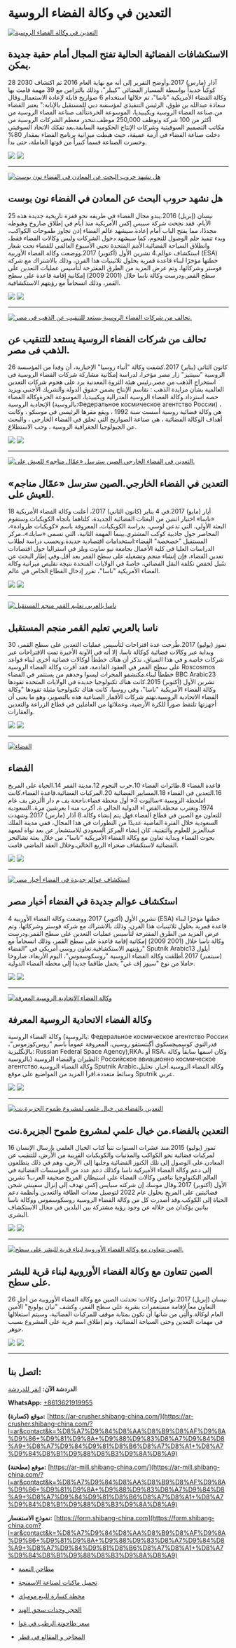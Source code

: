# التعدين في وكالة الفضاء الروسية

<a href="https://swt.shibang-china.com/?l=ar&img&k=%D8%A7%D9%84%D8%AA%D8%B9%D8%AF%D9%8A%D9%86+%D9%81%D9%8A+%D9%88%D9%83%D8%A7%D9%84%D8%A9+%D8%A7%D9%84%D9%81%D8%B6%D8%A7%D8%A1+%D8%A7%D9%84%D8%B1%D9%88%D8%B3%D9%8A%D8%A9" target="_blank">![التعدين في وكالة الفضاء الروسية](http://static.shibang-china.com/all-800x300/1132.jpg)</a>

## الاستكشافات الفضائية الحالية تفتح المجال أمام حقبة جديدة يمكن.
28 آذار (مارس) 2017.وأوضح التقرير إلى أنه مع نهاية العام 2016 تم اكتشاف 2030 كوكباً جديداً بواسطة المسبار الفضائي &quot;كيبلر&quot;، وذلك بالتزامن مع 39 مهمة قامت بها وكالة الفضاء الأمريكية &quot;ناسا&quot;، تم خلالها استخدام 6 صواريخ قابلة لإعادة الاستعمال.وقال سعادة عبدالله بن طوق، الرئيس التنفيذي لمؤسسة دبي للمستقبل بالإنابة:&quot; يعتبر الفضاء من.صناعة الفضاء الروسية ويكيبيديا، الموسوعة الحرةتتألف صناعة الفضاء الروسية من أكثر من 100 شركة وتوظف 250,000 موظف.تنحدر معظم الشركات الروسية من مكاتب التصميم السوفيتية وشركات الإنتاج الحكومية السابقة.بعد تفكك الاتحاد السوفيتي دخلت صناعة الفضاء في أزمة عميقة، حيث هبطت ميزانية برنامج الفضاء بمقدار 80% وخسرت الصناعة قسماً كبيراً من قوتها العاملة، حتى بدأ.


<a href="https://whatsapp.shibangsoft.com/WhatsApp.php" target="_blank" title="WhatsApp">![](http://static.shibang-china.com/icon/whatsapp.png)</a> <a href="https://swt.shibang-china.com/?l=ar&icon&k=%D8%A7%D9%84%D8%AA%D8%B9%D8%AF%D9%8A%D9%86+%D9%81%D9%8A+%D9%88%D9%83%D8%A7%D9%84%D8%A9+%D8%A7%D9%84%D9%81%D8%B6%D8%A7%D8%A1+%D8%A7%D9%84%D8%B1%D9%88%D8%B3%D9%8A%D8%A9" target="_blank">![](http://static.shibang-china.com/icon/chat-ar.png)</a>

---

<a href="https://swt.shibang-china.com/?l=ar&img&k=%D8%A7%D9%84%D8%AA%D8%B9%D8%AF%D9%8A%D9%86+%D9%81%D9%8A+%D9%88%D9%83%D8%A7%D9%84%D8%A9+%D8%A7%D9%84%D9%81%D8%B6%D8%A7%D8%A1+%D8%A7%D9%84%D8%B1%D9%88%D8%B3%D9%8A%D8%A9" target="_blank">![هل نشهد حروب البحث عن المعادن في الفضاء نون بوست](http://static.shibang-china.com/all-800x300/588.jpg)</a>

## هل نشهد حروب البحث عن المعادن في الفضاء نون بوست
25 نيسان (إبريل) 2016.يبدو مجال الفضاء في طريقه نحو قفزة تاريخية جديدة هذه الأيام، فقد نجحت شركة سبيس إكس الأمريكية منذ أيام في إطلاق صاروخ وهبوطه مجددًا، مما يفتح الباب أمام إعادة.سيشهد عالم الفضاء إذن تجاوز طموحات الكواكب، وبدء تنفيذ حلم الوصول للنجوم، كما سيشهد دخول الشركات وليس وكالات الفضاء فقط، وانطلاق السياحة الفضائية.الأمم المتحدة تحيي الأسبوع العالمي للفضاء تحت شعار استكشاف عوالم.4 تشرين الأول (أكتوبر) 2017.ووضعت وكالة الفضاء الأوربية (ESA) خطتها مؤخرًا لبناء قاعدة قمرية بحلول ثلاثينيات هذا القرن، وذلك بالاشتراك مع شركة فوستر وشركائها، وتم عرض المزيد من الطرق المقترحة لتأسيس عمليات التعدين على سطح القمر.ودرست وكالة ناسا خلال (2001 2009) إمكانية إقامة قاعدة على سطح القمر، وذلك انسجاماً مع رؤيتهم الاستكشافية.


<a href="https://whatsapp.shibangsoft.com/WhatsApp.php" target="_blank" title="WhatsApp">![](http://static.shibang-china.com/icon/whatsapp.png)</a> <a href="https://swt.shibang-china.com/?l=ar&icon&k=%D8%A7%D9%84%D8%AA%D8%B9%D8%AF%D9%8A%D9%86+%D9%81%D9%8A+%D9%88%D9%83%D8%A7%D9%84%D8%A9+%D8%A7%D9%84%D9%81%D8%B6%D8%A7%D8%A1+%D8%A7%D9%84%D8%B1%D9%88%D8%B3%D9%8A%D8%A9" target="_blank">![](http://static.shibang-china.com/icon/chat-ar.png)</a>

---

<a href="https://swt.shibang-china.com/?l=ar&img&k=%D8%A7%D9%84%D8%AA%D8%B9%D8%AF%D9%8A%D9%86+%D9%81%D9%8A+%D9%88%D9%83%D8%A7%D9%84%D8%A9+%D8%A7%D9%84%D9%81%D8%B6%D8%A7%D8%A1+%D8%A7%D9%84%D8%B1%D9%88%D8%B3%D9%8A%D8%A9" target="_blank">![تحالف من شركات الفضاء الروسية يستعد للتنقيب عن الذهب فى مصر.](http://static.shibang-china.com/all-800x300/1028.jpg)</a>

## تحالف من شركات الفضاء الروسية يستعد للتنقيب عن الذهب فى مصر.
26 كانون الثاني (يناير) 2017.كشفت وكالة &quot;أنباء روسيا&quot; الإخبارية، أن وفدا من المؤسسة الروسية &quot;سينتيز&quot; زار مصر مؤخرا، لدراسة إمكانية مشاركة شركات الفضاء الروسية فى استخراج الذهب من مصر.رئيس هيئة الثروة المعدنية يرد على هجوم شركات التعدين العالمية بشأن مزايدة الذهب : تقاسم الإنتاج يضمن حقوق الدولة والشريك الأجنبى.ويزيد حصه استرداد.وكالة الفضاء الروسية الفدرالية ويكيبيديا، الموسوعة الحرةوكالة الفضاء الإتحادية الروسية (بالروسية:Федеральное космическое агентство России) ، هي وكالة فضائية روسية أسست سنة 1992 ، ويقع مقرها الرئيسي في موسكو ، وكانت أهداف الوكالة الفضائية ، هي صناعة الصواريخ التي تحلق في الفضاء الخارجي ، والبحث عن الجيولوجيا الجغرافية الروسية ، وحب الاستطلاع.


<a href="https://whatsapp.shibangsoft.com/WhatsApp.php" target="_blank" title="WhatsApp">![](http://static.shibang-china.com/icon/whatsapp.png)</a> <a href="https://swt.shibang-china.com/?l=ar&icon&k=%D8%A7%D9%84%D8%AA%D8%B9%D8%AF%D9%8A%D9%86+%D9%81%D9%8A+%D9%88%D9%83%D8%A7%D9%84%D8%A9+%D8%A7%D9%84%D9%81%D8%B6%D8%A7%D8%A1+%D8%A7%D9%84%D8%B1%D9%88%D8%B3%D9%8A%D8%A9" target="_blank">![](http://static.shibang-china.com/icon/chat-ar.png)</a>

---

<a href="https://swt.shibang-china.com/?l=ar&img&k=%D8%A7%D9%84%D8%AA%D8%B9%D8%AF%D9%8A%D9%86+%D9%81%D9%8A+%D9%88%D9%83%D8%A7%D9%84%D8%A9+%D8%A7%D9%84%D9%81%D8%B6%D8%A7%D8%A1+%D8%A7%D9%84%D8%B1%D9%88%D8%B3%D9%8A%D8%A9" target="_blank">![التعدين في الفضاء الخارجي.الصين سترسل «عمّال مناجم» للعيش على.](http://static.shibang-china.com/all-800x300/366.jpg)</a>

## التعدين في الفضاء الخارجي.الصين سترسل «عمّال مناجم» للعيش على.
18 أيار (مايو) 2017.في 4 يناير (كانون الثاني) 2017، أعلنت وكالة الفضاء الأمريكية «ناسا» اختيار اثنتين من البعثات الفضائية الجديدة، كلتاهما باتجاه الكويكبات.وستقوم البعثة الأولى، التي تدعى لوسي، بدراسة الكويكبات، المعروفة باسم «كويكبات طروادة»، المحاصر حول جاذبية كوكب المشتري.بينما المهمة الثانية، التي تسمى «سايك»،.مركز المستقبل &quot;خصخصة&quot; الفضاء:استخدامات اقتصادية جديدة.وبحسب دراسة لطلاب الدراسات العليا في كلية الأعمال بجامعة نيو ساوث ويلز في استراليا حول اقتصادات تعدين الفضاء، فإن إنشاء منجم وتشغيله على سطح القمر يعد أقل.وفي إطار البحث عن سُبل لخفض تكلفة النقل الفضائي، خاصةً في الولايات المتحدة نتيجة تقليص ميزانية وكالة الفضاء الأمريكية &quot;ناسا&quot;، تقرر إدخال القطاع الخاص في عالم.


<a href="https://whatsapp.shibangsoft.com/WhatsApp.php" target="_blank" title="WhatsApp">![](http://static.shibang-china.com/icon/whatsapp.png)</a> <a href="https://swt.shibang-china.com/?l=ar&icon&k=%D8%A7%D9%84%D8%AA%D8%B9%D8%AF%D9%8A%D9%86+%D9%81%D9%8A+%D9%88%D9%83%D8%A7%D9%84%D8%A9+%D8%A7%D9%84%D9%81%D8%B6%D8%A7%D8%A1+%D8%A7%D9%84%D8%B1%D9%88%D8%B3%D9%8A%D8%A9" target="_blank">![](http://static.shibang-china.com/icon/chat-ar.png)</a>

---

<a href="https://swt.shibang-china.com/?l=ar&img&k=%D8%A7%D9%84%D8%AA%D8%B9%D8%AF%D9%8A%D9%86+%D9%81%D9%8A+%D9%88%D9%83%D8%A7%D9%84%D8%A9+%D8%A7%D9%84%D9%81%D8%B6%D8%A7%D8%A1+%D8%A7%D9%84%D8%B1%D9%88%D8%B3%D9%8A%D8%A9" target="_blank">![ناسا بالعربي تعليم القمر منجم المستقبل](http://static.shibang-china.com/all-800x300/213.jpg)</a>

## ناسا بالعربي تعليم القمر منجم المستقبل
30 تموز (يوليو) 2017.طُرحت عدة اقتراحات لتأسيس عمليات التعدين على سطح القمر، وبداية عبر وكالات فضائية كوكالة ناسا، إلا أنه في الآونة الأخيرة تمت الاقتراحات عبر شركات خاصة.و في هذا السياق، نذكر أن هناك خططاً لوكالات فضائية أخرى لبناء قواعد على سطح القمر في العقود القادمة، فقد أقرت وكالة الفضاء الروسية Roscosmos خططاً لبناء.مكتشفو المجرات ليسوا وحدهم من يستثمر في الفضاء BBC Arabic23 تشرين الأول (أكتوبر) 2015.كانت هناك تكنولوجيا جديدة في الولايات المتحدة تقودها وكالة الفضاء الأمريكية &quot;ناسا&quot;، وفي روسيا، كانت هناك تكنولوجيا مثيلة تقودها &quot;وكالة الفضاء الاتحادية الروسية.تهتم شركات الأقمار الصناعية هذه بالتصوير، وهو ما يعني أن أجهزتها تلتقط صوراً للكرة الأرضية، وعملائها من العاملين في قطاع الزراعة والتعدين والعقارات.


<a href="https://whatsapp.shibangsoft.com/WhatsApp.php" target="_blank" title="WhatsApp">![](http://static.shibang-china.com/icon/whatsapp.png)</a> <a href="https://swt.shibang-china.com/?l=ar&icon&k=%D8%A7%D9%84%D8%AA%D8%B9%D8%AF%D9%8A%D9%86+%D9%81%D9%8A+%D9%88%D9%83%D8%A7%D9%84%D8%A9+%D8%A7%D9%84%D9%81%D8%B6%D8%A7%D8%A1+%D8%A7%D9%84%D8%B1%D9%88%D8%B3%D9%8A%D8%A9" target="_blank">![](http://static.shibang-china.com/icon/chat-ar.png)</a>

---

<a href="https://swt.shibang-china.com/?l=ar&img&k=%D8%A7%D9%84%D8%AA%D8%B9%D8%AF%D9%8A%D9%86+%D9%81%D9%8A+%D9%88%D9%83%D8%A7%D9%84%D8%A9+%D8%A7%D9%84%D9%81%D8%B6%D8%A7%D8%A1+%D8%A7%D9%84%D8%B1%D9%88%D8%B3%D9%8A%D8%A9" target="_blank">![الفضاء](http://static.shibang-china.com/all-800x300/1090.jpg)</a>

## الفضاء
قاعدة الفضاء 8.طائرات الفضاء 10.حرب النجوم 12.مدينة القمر 14.الحياة على المريخ 16.التعدين في الفضاء 18.المسابير الفضائية 20.المركبات الفضائية.قاعدة الفضاء.كانت املحطة الروسية »ساليوت 3« أول محطة فضاء.ناجحة يف م دار األرض يف عام 1974.وتعترب محطة.الفض اء الدولية الحالي ة، أكرب منه ا بعرشين مرة،.السعودية للتعاون مع الصين في قطاع الفضاء.فهل يتم إنشاء وكالة.8 آذار (مارس) 2017.وشهدت السعودية خلال الفترة الماضية عديدًا من التطورات في هذا المجال، ففي مدينة الملك عبدالعزيز للعلوم والتقنية، كان إنشاء المركز السعودي للاستشعار عن بعد نواة لمعهد بحوث الفضاء وبداية تعاون مع وكالة الفضاء الأمريكية “ناسا”، من خلال بعثة تشالنجر الفضائية لاستكشاف صحراء الربع الخالي.وخلال العقد الماضي قامت.


<a href="https://whatsapp.shibangsoft.com/WhatsApp.php" target="_blank" title="WhatsApp">![](http://static.shibang-china.com/icon/whatsapp.png)</a> <a href="https://swt.shibang-china.com/?l=ar&icon&k=%D8%A7%D9%84%D8%AA%D8%B9%D8%AF%D9%8A%D9%86+%D9%81%D9%8A+%D9%88%D9%83%D8%A7%D9%84%D8%A9+%D8%A7%D9%84%D9%81%D8%B6%D8%A7%D8%A1+%D8%A7%D9%84%D8%B1%D9%88%D8%B3%D9%8A%D8%A9" target="_blank">![](http://static.shibang-china.com/icon/chat-ar.png)</a>

---

<a href="https://swt.shibang-china.com/?l=ar&img&k=%D8%A7%D9%84%D8%AA%D8%B9%D8%AF%D9%8A%D9%86+%D9%81%D9%8A+%D9%88%D9%83%D8%A7%D9%84%D8%A9+%D8%A7%D9%84%D9%81%D8%B6%D8%A7%D8%A1+%D8%A7%D9%84%D8%B1%D9%88%D8%B3%D9%8A%D8%A9" target="_blank">![استكشاف عوالم جديدة في الفضاء أخبار مصر](http://static.shibang-china.com/all-800x300/882.jpg)</a>

## استكشاف عوالم جديدة في الفضاء أخبار مصر
4 تشرين الأول (أكتوبر) 2017.ووضعت وكالة الفضاء الأوربية (ESA) خطتها مؤخرًا لبناء قاعدة قمرية بحلول ثلاثينيات هذا القرن، وذلك بالاشتراك مع شركة فوستر وشركائها، وتم عرض المزيد من الطرق المقترحة لتأسيس عمليات التعدين على سطح القمر.ودرست وكالة ناسا خلال (2001 2009) إمكانية إقامة قاعدة على سطح القمر، وذلك انسجاماً مع رؤيتهم الاستكشافية.تعاون روسي أمريكي في &quot;الفضاء&quot; Sputnik Arabic13 أيلول (سبتمبر) 2017.أطلقت وكالة الفضاء الروسية &quot;روسكوسموس&quot;، اليوم الأربعاء، صاروخا حاملا من نوع &quot;سيوز إف غي&quot; يحمل طاقما جديدا إلى محطة الفضاء الدولية.


<a href="https://whatsapp.shibangsoft.com/WhatsApp.php" target="_blank" title="WhatsApp">![](http://static.shibang-china.com/icon/whatsapp.png)</a> <a href="https://swt.shibang-china.com/?l=ar&icon&k=%D8%A7%D9%84%D8%AA%D8%B9%D8%AF%D9%8A%D9%86+%D9%81%D9%8A+%D9%88%D9%83%D8%A7%D9%84%D8%A9+%D8%A7%D9%84%D9%81%D8%B6%D8%A7%D8%A1+%D8%A7%D9%84%D8%B1%D9%88%D8%B3%D9%8A%D8%A9" target="_blank">![](http://static.shibang-china.com/icon/chat-ar.png)</a>

---

<a href="https://swt.shibang-china.com/?l=ar&img&k=%D8%A7%D9%84%D8%AA%D8%B9%D8%AF%D9%8A%D9%86+%D9%81%D9%8A+%D9%88%D9%83%D8%A7%D9%84%D8%A9+%D8%A7%D9%84%D9%81%D8%B6%D8%A7%D8%A1+%D8%A7%D9%84%D8%B1%D9%88%D8%B3%D9%8A%D8%A9" target="_blank">![وكالة الفضاء الاتحادية الروسية المعرفة](http://static.shibang-china.com/all-800x300/1397.jpg)</a>

## وكالة الفضاء الاتحادية الروسية المعرفة
وكالة الفضاء الروسية (بالروسية: Федеральное космическое агентство России فدرالنوي كوسميچسكوي أگنتستڤو روسيي، المعروفة عموماً باسم &quot;روس‌كوزموس&quot;، بالإنگليزية: Russian Federal Space Agency),RKA، أو RSA، وكان اسمها سابقاً وكالة الطيران والفضاء الروسية (بالروسية: Российское авиационно космическое агентство.وكالة الفضاء الروسية Sputnik Arabicوكالة الفضاء الروسية.أخبار، تحليل، وسائط متعددة.اقرأ المزيد من المواضيع على موقع Sputnik عربي.


<a href="https://whatsapp.shibangsoft.com/WhatsApp.php" target="_blank" title="WhatsApp">![](http://static.shibang-china.com/icon/whatsapp.png)</a> <a href="https://swt.shibang-china.com/?l=ar&icon&k=%D8%A7%D9%84%D8%AA%D8%B9%D8%AF%D9%8A%D9%86+%D9%81%D9%8A+%D9%88%D9%83%D8%A7%D9%84%D8%A9+%D8%A7%D9%84%D9%81%D8%B6%D8%A7%D8%A1+%D8%A7%D9%84%D8%B1%D9%88%D8%B3%D9%8A%D8%A9" target="_blank">![](http://static.shibang-china.com/icon/chat-ar.png)</a>

---

<a href="https://swt.shibang-china.com/?l=ar&img&k=%D8%A7%D9%84%D8%AA%D8%B9%D8%AF%D9%8A%D9%86+%D9%81%D9%8A+%D9%88%D9%83%D8%A7%D9%84%D8%A9+%D8%A7%D9%84%D9%81%D8%B6%D8%A7%D8%A1+%D8%A7%D9%84%D8%B1%D9%88%D8%B3%D9%8A%D8%A9" target="_blank">![التعدين بالفضاء.من خيال علمي لمشروع طموح الجزيرة.نت](http://static.shibang-china.com/all-800x300/854.jpg)</a>

## التعدين بالفضاء.من خيال علمي لمشروع طموح الجزيرة.نت
16 تموز (يوليو) 2015.منذ عشرات السنوات تنبأ كتاب الخيال العلمي بإرسال الإنسان لمركبات فضائية نحو الكواكب والمذنبات والكويكبات القريبة من الأرض، للتنقيب عن المعادن.على الوصول إلى تلك الكنوز الفضائية وجلبها إلى الأرض، وهم في ذلك يتطلعون إلى دعم وكالة الفضاء الأميركية ناسا وكذلك دعم عدد من المؤسسات الفضائية في العالم.التكنولوجيا تنافس وكالات الفضاء على استيطان المريخ  صحيفة العرب1 تشرين الأول (أكتوبر) 2017.وقال موسك إن شركته سبايس إكس تهدف إلى إنزال سفينتي شحن فضائيتين على المريخ بحلول عام 2022 لتوصيل معدات الطاقة والتعدين وأنظمة دعم الحياة إلى الكوكب.وقد أصدرت كل من وكالة الفضاء الروسية روسكوسموس ووكالة ناسا بيانين يؤكدان من خلاله عن وجود رؤية مشتركة بين البلدين في مجال الاستكشاف البشرى.


<a href="https://whatsapp.shibangsoft.com/WhatsApp.php" target="_blank" title="WhatsApp">![](http://static.shibang-china.com/icon/whatsapp.png)</a> <a href="https://swt.shibang-china.com/?l=ar&icon&k=%D8%A7%D9%84%D8%AA%D8%B9%D8%AF%D9%8A%D9%86+%D9%81%D9%8A+%D9%88%D9%83%D8%A7%D9%84%D8%A9+%D8%A7%D9%84%D9%81%D8%B6%D8%A7%D8%A1+%D8%A7%D9%84%D8%B1%D9%88%D8%B3%D9%8A%D8%A9" target="_blank">![](http://static.shibang-china.com/icon/chat-ar.png)</a>

---

<a href="https://swt.shibang-china.com/?l=ar&img&k=%D8%A7%D9%84%D8%AA%D8%B9%D8%AF%D9%8A%D9%86+%D9%81%D9%8A+%D9%88%D9%83%D8%A7%D9%84%D8%A9+%D8%A7%D9%84%D9%81%D8%B6%D8%A7%D8%A1+%D8%A7%D9%84%D8%B1%D9%88%D8%B3%D9%8A%D8%A9" target="_blank">![الصين تتعاون مع وكالة الفضاء الأوروبية لبناء قرية للبشر على سطح.](http://static.shibang-china.com/all-800x300/427.jpg)</a>

## الصين تتعاون مع وكالة الفضاء الأوروبية لبناء قرية للبشر على سطح.
26 نيسان (إبريل) 2017.تواصل وكالات: تحدثت الصين مع وكالة الفضاء الأوروبية من أجل التعاون معاً لإقامة مستعمرات بشرية على سطح القمر، وكشف &quot;تيان يولونج&quot; الأمين العام لوكالة.والَّتِي من شأنها أن تكون بمثابة موقف للمركبات الفضائية، وسيتم استغلالها في مهمات التعدين وحتى السياحة الفضائية، وتم إطلاق اسم قرية على المشروع بسبب جوهر.

<a href="https://whatsapp.shibangsoft.com/WhatsApp.php" target="_blank" title="WhatsApp">![](http://static.shibang-china.com/icon/whatsapp.png)</a> <a href="https://swt.shibang-china.com/?l=ar&icon&k=%D8%A7%D9%84%D8%AA%D8%B9%D8%AF%D9%8A%D9%86+%D9%81%D9%8A+%D9%88%D9%83%D8%A7%D9%84%D8%A9+%D8%A7%D9%84%D9%81%D8%B6%D8%A7%D8%A1+%D8%A7%D9%84%D8%B1%D9%88%D8%B3%D9%8A%D8%A9" target="_blank">![](http://static.shibang-china.com/icon/chat-ar.png)</a>

---
## اتصل بنا:

**الدردشة الآن:** [انقر للدردشة](https://swt.shibang-china.com?l=ar&contact&k=%D8%A7%D9%84%D8%AA%D8%B9%D8%AF%D9%8A%D9%86+%D9%81%D9%8A+%D9%88%D9%83%D8%A7%D9%84%D8%A9+%D8%A7%D9%84%D9%81%D8%B6%D8%A7%D8%A1+%D8%A7%D9%84%D8%B1%D9%88%D8%B3%D9%8A%D8%A9)

**WhatsApp:**  [+8613621919955](https://whatsapp.shibangsoft.com/WhatsApp.php)

**موقع (كسارة):** [https://ar-crusher.shibang-china.com/](https://ar-crusher.shibang-china.com/?l=ar&contact&k=%D8%A7%D9%84%D8%AA%D8%B9%D8%AF%D9%8A%D9%86+%D9%81%D9%8A+%D9%88%D9%83%D8%A7%D9%84%D8%A9+%D8%A7%D9%84%D9%81%D8%B6%D8%A7%D8%A1+%D8%A7%D9%84%D8%B1%D9%88%D8%B3%D9%8A%D8%A9)

**موقع (مطحنة):** [https://ar-mill.shibang-china.com/](https://ar-mill.shibang-china.com/?l=ar&contact&k=%D8%A7%D9%84%D8%AA%D8%B9%D8%AF%D9%8A%D9%86+%D9%81%D9%8A+%D9%88%D9%83%D8%A7%D9%84%D8%A9+%D8%A7%D9%84%D9%81%D8%B6%D8%A7%D8%A1+%D8%A7%D9%84%D8%B1%D9%88%D8%B3%D9%8A%D8%A9)

**نموذج الاستفسار:** [https://form.shibang-china.com](https://form.shibang-china.com?l=ar&contact&k=%D8%A7%D9%84%D8%AA%D8%B9%D8%AF%D9%8A%D9%86+%D9%81%D9%8A+%D9%88%D9%83%D8%A7%D9%84%D8%A9+%D8%A7%D9%84%D9%81%D8%B6%D8%A7%D8%A1+%D8%A7%D9%84%D8%B1%D9%88%D8%B3%D9%8A%D8%A9)

* [مطاحن النعمة](../21/%D9%85%D8%B7%D8%A7%D8%AD%D9%86%20%D8%A7%D9%84%D9%86%D8%B9%D9%85%D8%A9.md)

* [تحميل ماكنات لصناعة الاسفنجة](../22/%D8%AA%D8%AD%D9%85%D9%8A%D9%84%20%D9%85%D8%A7%D9%83%D9%86%D8%A7%D8%AA%20%D9%84%D8%B5%D9%86%D8%A7%D8%B9%D8%A9%20%D8%A7%D9%84%D8%A7%D8%B3%D9%81%D9%86%D8%AC%D8%A9.md)

* [محطة كسارة للبيع مومباي](../21/%D9%85%D8%AD%D8%B7%D8%A9%20%D9%83%D8%B3%D8%A7%D8%B1%D8%A9%20%D9%84%D9%84%D8%A8%D9%8A%D8%B9%20%D9%85%D9%88%D9%85%D8%A8%D8%A7%D9%8A.md)

* [الحجر وحدات سحق الهند](../23/%D8%A7%D9%84%D8%AD%D8%AC%D8%B1%20%D9%88%D8%AD%D8%AF%D8%A7%D8%AA%20%D8%B3%D8%AD%D9%82%20%D8%A7%D9%84%D9%87%D9%86%D8%AF.md)

* [سعر طاحونة الرطب في غوا](../24/%D8%B3%D8%B9%D8%B1%20%D8%B7%D8%A7%D8%AD%D9%88%D9%86%D8%A9%20%D8%A7%D9%84%D8%B1%D8%B7%D8%A8%20%D9%81%D9%8A%20%D8%BA%D9%88%D8%A7.md)

* [المحاجر و المقالع في قطر](../21/%D8%A7%D9%84%D9%85%D8%AD%D8%A7%D8%AC%D8%B1%20%D9%88%20%D8%A7%D9%84%D9%85%D9%82%D8%A7%D9%84%D8%B9%20%D9%81%D9%8A%20%D9%82%D8%B7%D8%B1.md)